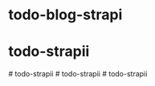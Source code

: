 # todo-blog-strapi
# todo-strapii
#   t o d o - s t r a p i i  
 #   t o d o - s t r a p i i  
 #   t o d o - s t r a p i i  
 